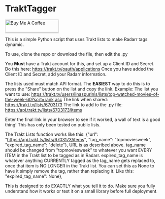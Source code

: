 # TraktTagger
<a href="https://www.paypal.com/ncp/payment/DKGKXXEYNDS7S" target="_blank"><img src="https://www.buymeacoffee.com/assets/img/custom_images/orange_img.png" alt="Buy Me A Coffee" style="height: 41px !important;width: 174px !important;box-shadow: 0px 3px 2px 0px rgba(190, 190, 190, 0.5) !important;-webkit-box-shadow: 0px 3px 2px 0px rgba(190, 190, 190, 0.5) !important;" ></a>

This is a simple Python script that uses Trakt lists to make Radarr tags dynamic.

To use, clone the repo or download the file, then edit the .py

You **Must** have a Trakt account for this, and set up a Client ID and Secret. Do this here: https://trakt.tv/oauth/applications
Once you have added the Client ID and Secret, add your Radarr information. 

The lists used must match API format. The **EASIEST** way to do this is to press the "Share" button on the list and copy the link. 
  Example: 
      The list you want to use: https://trakt.tv/users/linaspurinis/lists/top-watched-movies-of-the-week-60?sort=rank,asc
      The link when shared: https://trakt.tv/lists/6703173
      The link to add to the .py file: https://api.trakt.tv/lists/6703173/items

  Enter the final link in your browser to see if it worked, a wall of text is a good thing! This has only been tested on public lists.

The Trakt Lists function works like this:
{"url": "https://api.trakt.tv/lists/6703173/items", "tag_name": "topmoviesweek", "expired_tag_name": "delete"},
URL is as described above.
tag_name should be changed from "topmoviesweek" to whatever you want EVERY ITEM in the Trakt list to be tagged as in Radarr. 
expired_tag_name is whatever anything CURRENTLY tagged as the tag_name gets replaced to, once that item is NO LONGER in the Trakt list. 
You can set this as None to have it simply remove the tag, rather than replacing it. Like this: "expired_tag_name": None},

This is designed to do EXACTLY what you tell it to do. Make sure you fully understand how it works or test it on a small library before full deployment.
